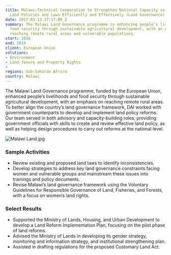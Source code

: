 ```yaml
---
title: Malawi—Technical Cooperation to Strengthen National Capacity in Implementing
  Land Policies and Laws Efficiently and Effectively (Land Governance)
date: 2017-03-13 17:17:00 Z
summary: The Malawi Land Governance programme is enhancing people’s livelihoods and
  food security through sustainable agricultural development, with an emphasis on
  reaching remote rural areas and vulnerable populations.
start: 2016
end: 2019
client: European Union
solutions:
- Environment
- Land Tenure and Property Rights
- 
regions: Sub-Saharan Africa
country: Malawi
---
```


The Malawi Land Governance programme, funded by the European Union, enhanced people’s livelihoods and food security through sustainable agricultural development, with an emphasis on reaching remote rural areas. To better align the country’s land governance framework, DAI worked with government counterparts to develop and implement land policy reforms. Our team served in both advisory and capacity-building roles, providing government officials with skills to create and review effective land policy, as well as helping design procedures to carry out reforms at the national level.

![Malawi Land.jpg](/uploads/Malawi%20Land.jpg)

### Sample Activities

* Review existing and proposed land laws to identify inconsistencies.
* Develop strategies to address key land governance constraints facing women and vulnerable groups and mainstream these issues into trainings and policy documents.
* Revise Malawi’s land governance framework using the Voluntary Guidelines for Responsible Governance of Land, Fisheries, and Forests, with a focus on women’s land rights.

### Select Results

* Supported the Ministry of Lands, Housing, and Urban Development to develop a Land Reform Implementation Plan, focusing on the pilot phase of land reforms.
* Advised the Ministry of Lands in developing its gender strategy, monitoring and information strategy, and institutional strengthening plan.
* Assisted in drafting regulations for the proposed Customary Land Act.